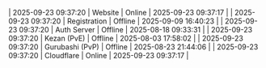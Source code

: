 | 2025-09-23 09:37:20 | Website | Online | 2025-09-23 09:37:17 |
| 2025-09-23 09:37:20 | Registration | Offline | 2025-09-09 16:40:23 |
| 2025-09-23 09:37:20 | Auth Server | Offline | 2025-08-18 09:33:31 |
| 2025-09-23 09:37:20 | Kezan (PvE) | Offline | 2025-08-03 17:58:02 |
| 2025-09-23 09:37:20 | Gurubashi (PvP) | Offline | 2025-08-23 21:44:06 |
| 2025-09-23 09:37:20 | Cloudflare | Online | 2025-09-23 09:37:17 |
